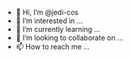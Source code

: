 - 👋 Hi, I’m @jedi-cos
- 👀 I’m interested in ...
- 🌱 I’m currently learning ...
- 💞️ I’m looking to collaborate on ...
- 📫 How to reach me ...

<!---
jedi-cos/jedi-cos is a ✨ special ✨ repository because its `README.md` (this file) appears on your GitHub profile.
You can click the Preview link to take a look at your changes.
--->
